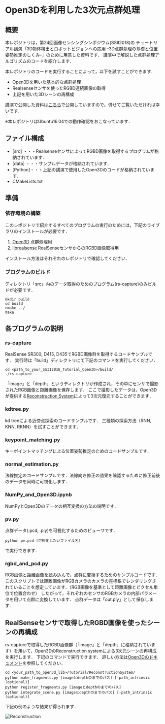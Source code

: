 # Open3Dを利用した3次元点群処理
## 概要
本レポジトリは，第24回画像センシングシンポジウム(SSII2018)の
チュートリアル講演「3D物体検出とロボットビジョンへの応用
-3D点群処理の基礎と位置姿勢推定のしくみ-」のために用意した資料です．
講演中で解説した点群処理アルゴリズムのコードを紹介します．

本レポジトリのコードを実行することによって，以下を試すことができます．
- Open3Dを用いた基本的な点群処理
- Realsenseセンサを使ったRGBD連続画像の取得
- 上記を用いた3Dシーンの再構成

講演で公開した資料は[こちら](https://www.slideshare.net/SSII_Slides/3d-101077557)で公開していますので，併せてご覧いただければ幸いです．

※本レポジトリはUbuntu16.04での動作確認をおこなっています．

## ファイル構成

- [src] ・・・RealsenseセンサによってRGBD画像を取得するプログラムが格納されています．
- [data] ・・・サンプルデータが格納されています．
- [Python]・・・上記の講演で使用したOpen3Dのコードが格納されています．
- CMakeLists.txt

## 準備
### 依存環境の構築
このレポジトリで紹介するすべてのプログラムの実行のためには，下記のライブラリのインストールが必要です．
1. [Open3D](https://github.com/IntelVCL/Open3D)  点群処理用
2. [librealsense](https://github.com/IntelRealSense/librealsense)  RealSenseセンサからのRGBD画像取得用

インストール方法はそれぞれのレポジトリで確認してください．

### プログラムのビルド
ディレクトリ「src」内のデータ取得のためのプログラム(rs-capture)のみビルドが必要です．

```
mkdir build
cd build
cmake ../
make
```

## 各プログラムの説明
### rs-capture
RealSense SR300, D415, D435でRGBD画像群を取得するコードサンプルです． 
実行時は「build」ディレクトリにて下記のコマンドを実行してください．
```
cd <path_to_your_SSII2018_Tutorial_Open3D>/build/
./rs-capture
```
「image」と「depth」というディレクトリが作成され，その中にセンサで撮影されたRGB画像と距離画像を保存します．
ここで撮影したデータは，Open3Dが提供する[Reconstruction System](http://www.open3d.org/docs/tutorial/ReconstructionSystem/index.html)によって3次元復元することができます．


### kdtree.py
kd treeによる近傍点探索のコードサンプルです．
三種類の探索方法（RNN, KNN, RKNN）を試すことができます．

### keypoint_matching.py
キーポイントマッチングによる位置姿勢推定のためのコードサンプルです．

### normal_estimation.py
法線推定のコードサンプルです．法線向き修正の効果を確認するために修正前後のデータを同時に可視化します．

### NumPy_and_Open3D.ipynb
NumPyとOpen3Dのデータの相互変換の方法の説明です．

### pv.py
点群データ(.pcd, .ply)を可視化するためのビューワです．
```
python pv.pcd [可視化したいファイル名]
```
で実行できます．

### rgbd_and_pcd.py
RGB画像と距離画像を読み込んで，点群に変換するためのサンプルコードです．
このスクリプトでは距離画像がRGBカメラのカメラの座標系でレンダリングされていることを想定しています．（RGB画像を基準として距離画像とピクセル単位で位置合わせ）
したがって，それぞれのセンサのRGBカメラの内部パラメータを用いて点群に変換しています．
点群データは「out.ply」として保存します．


## RealSenseセンサで取得したRGBD画像を使ったシーンの再構成

rs-captureで取得したRGBD画像群（「image」と「depth」に格納されています）を用いて，Open3DのReconstruction systemによる3次元シーンの再構成を実行します．
下記のコマンドで実行できます．
詳しい方法は[Open3Dのドキュメント](http://www.open3d.org/docs/tutorial/ReconstructionSystem/index.html)を参照してください．

```
cd <your_path_to_open3d_lib>/Tutorial/ReconstructionSystem/
python make_fragments.py [imageとdepthのまでのパス] [-path_intrinsic (optional)]
python register_fragments.py [imageとdepthのまでのパス]
python integrate_scene.py [imageとdepthのまでのパス] [-path_intrinsic (optional)]
```

下記の例のような結果が得られます．

![Reconstruction](https://github.com/sakizuki/SSII2018_Tutorial_Open3D/blob/master/doc/reconstraction.png)